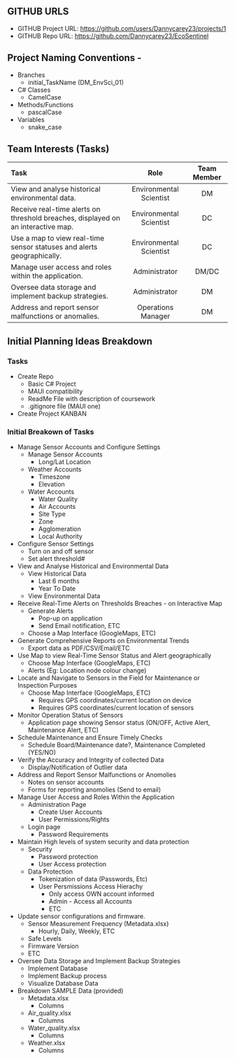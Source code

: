 ## GITHUB URLS
- GITHUB Project URL: https://github.com/users/Dannycarey23/projects/1
- GITHUB Repo URL:	https://github.com/Dannycarey23/EcoSentinel

## Project Naming Conventions -
- Branches
	- initial_TaskName (DM_EnvSci_01)
- C# Classes
	- CamelCase
- Methods/Functions
	- pascalCase
- Variables
	- snake_case

## Team Interests (Tasks)
| Task	         | Role        | Team Member |
| :------------- | :---------: |:-----------:|
| View and analyse historical environmental data.|Environmental Scientist| DM | 
| Receive real-time alerts on threshold breaches, displayed on an interactive map.|Environmental Scientist| DC |
| Use a map to view real-time sensor statuses and alerts geographically.|Environmental Scientist| DC |
| Manage user access and roles within the application.|Administrator| DM/DC |
| Oversee data storage and implement backup strategies.|Administrator| DM |
| Address and report sensor malfunctions or anomalies.|Operations Manager| DM |

## Initial Planning Ideas Breakdown
### Tasks
- Create Repo
	- Basic C# Project
	- MAUI compatibility
	- ReadMe File with description of coursework
	- .gitignore file (MAUI one)
- Create Project KANBAN
### Initial Breakown of Tasks
- Manage Sensor Accounts and Configure Settings
	- Manage Sensor Accounts
		- Long/Lat Location
	- Weather Accounts
		- Timeszone
		- Elevation
	- Water Accounts
		- Water Quality
		- Air Accounts
		- Site Type
		- Zone
		- Agglomeration
		- Local Authority
- Configure Sensor Settings
	- Turn on and off sensor
	- Set alert threshold#
- View and Analyse Historical and Environmental Data
	- View Historical Data
		- Last 6 months 
		- Year To Date
	- View Environmental Data
- Receive Real-Time Alerts on Thresholds Breaches - on Interactive Map
	- Generate Alerts
		- Pop-up on application
		- Send Email notification, ETC
	- Choose a Map Interface (GoogleMaps, ETC) 
- Generate Comprehensive Reports on Environmental Trends
	- Export data as PDF/CSV/Email/ETC
- Use Map to view Real-Time Sensor Status and Alert geographically
	- Choose Map Interface (GoogleMaps, ETC)
	- Alerts (Eg: Location node colour change)
- Locate and Navigate to Sensors in the Field for Maintenance or Inspection Purposes
	- Choose Map Interface (GoogleMaps, ETC)
		- Requires GPS coordinates/current location on device
		- Requires GPS coordinates/current location of sensors
- Monitor Operation Status of Sensors
	- Application page showing Sensor status (ON/OFF, Active Alert, Maintenance Alert, ETC)
- Schedule Maintenance and Ensure Timely Checks
	- Schedule Board/Maintenance date?, Maintenance Completed (YES/NO)
- Verify the Accuracy and Integrity of collected Data
	- Display/Notification of Outlier data
- Address and Report Sensor Malfunctions or Anomolies
	- Notes on sensor accounts
	- Forms for reporting anomolies (Send to email)
- Manage User Access and Roles Within the Application 
	- Administration Page
		- Create User Accounts
		- User Permissions/Rights
	- Login page
		- Password Requirements
- Maintain High levels of system security and data protection
	- Security
		- Password protection
		- User Access protection
	- Data Protection
		- Tokenization of data (Passwords, Etc)
		- User Persmissions Access Hierachy
			- Only access OWN account informed
			- Admin - Access all Accounts
			- ETC
- Update sensor configurations and firmware.
	- Sensor Measurement Frequency (Metadata.xlsx)
		- Hourly, Daily, Weekly, ETC
	- Safe Levels
	- Firmware Version
	- ETC
- Oversee Data Storage and Implement Backup Strategies
	- Implement Database
	- Implement Backup process
	- Visualize Database Data
- Breakdown SAMPLE Data (provided)
	- Metadata.xlsx
		- Columns
	- Air_quality.xlsx
		- Columns
	- Water_quality.xlsx
		- Columns
	- Weather.xlsx
		- Columns